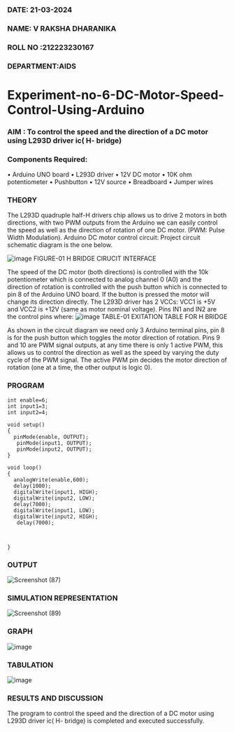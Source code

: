 
###  DATE: 21-03-2024
###  NAME: V RAKSHA DHARANIKA
###  ROLL NO :212223230167
###  DEPARTMENT:AIDS
# Experiment-no-6-DC-Motor-Speed-Control-Using-Arduino
### AIM : To control the speed and the direction of a DC motor using L293D driver ic( H- bridge)

### Components Required:
•	Arduino UNO board
•	L293D driver
•	12V DC motor
•	10K ohm potentiometer
•	Pushbutton
•	12V source
•	Breadboard
•	Jumper wires
### THEORY 
The L293D quadruple half-H drivers chip allows us to drive 2 motors in both directions, with two PWM outputs from the Arduino we can easily control the speed as well as the direction of rotation of one DC motor. (PWM: Pulse Width Modulation).
Arduino DC motor control circuit:
Project circuit schematic diagram is the one below.

![image](https://user-images.githubusercontent.com/36288975/167763051-b230c183-afc5-46f2-ba95-0f95e10dd6c9.png)
FIGURE-01 H BRIDGE CIRUCIT INTERFACE 
 
The speed of the DC motor (both directions) is controlled with the 10k potentiometer which is connected to analog channel 0 (A0) and the direction of rotation is controlled with the push button which is connected to pin 8 of the Arduino UNO board. If the button is pressed the motor will change its direction directly.
The L293D driver has 2 VCCs: VCC1 is +5V and VCC2 is +12V (same as motor nominal voltage). Pins IN1 and IN2 are the control pins where:
![image](https://user-images.githubusercontent.com/36288975/167763120-1421c2c5-8381-49eb-b376-03f6e1113b7a.png)
TABLE-01 EXITATION TABLE FOR H BRIDGE 

As shown in the circuit diagram we need only 3 Arduino terminal pins, pin 8 is for the push button which toggles the motor direction of rotation. Pins 9 and 10 are PWM signal outputs, at any time there is only 1 active PWM, this allows us to control the direction as well as the speed by varying the duty cycle of the PWM signal. The active PWM pin decides the motor direction of rotation (one at a time, the other output is logic 0).

### PROGRAM 
```
int enable=6;
int input1=3;
int input2=4;

void setup()
{
  pinMode(enable, OUTPUT);
   pinMode(input1, OUTPUT);
   pinMode(input2, OUTPUT);
}

void loop()
{
  analogWrite(enable,600);
  delay(1000);
  digitalWrite(input1, HIGH);
  digitalWrite(input2, LOW);
  delay(7000);
  digitalWrite(input1, LOW);
  digitalWrite(input2, HIGH);
   delay(7000);
     
     
     
}
```
### OUTPUT

![Screenshot (87)](https://github.com/rakshadharanika/Experiment-no-7-DC-Motor-Speed-Control-Using-Arduino/assets/149348380/d24d25fd-56ac-4b28-ab6d-578e07f9ce1b)




### SIMULATION REPRESENTATION


![Screenshot (89)](https://github.com/rakshadharanika/Experiment-no-7-DC-Motor-Speed-Control-Using-Arduino/assets/149348380/ebe65dc1-53cf-4556-9bda-c37f99158971)



### GRAPH 
![image](https://github.com/anbuselvan1519/Experiment-no-7-DC-Motor-Speed-Control-Using-Arduino/assets/139841744/5630056f-f16b-44b7-8aa1-9bbe7ed57fca)



###  TABULATION 
 

		

![image](https://github.com/rakshadharanika/Experiment-no-7-DC-Motor-Speed-Control-Using-Arduino/assets/149348380/623dcd02-ffc3-4cf4-b071-b0c052473680)









### RESULTS AND DISCUSSION 

The program to control the speed and the direction of a DC motor using L293D driver ic( H- bridge) is completed and executed successfully.
